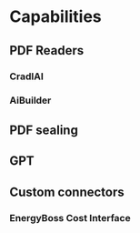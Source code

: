 # Capabilities



## PDF Readers

### CradlAI

### AiBuilder

## PDF sealing

## GPT

## Custom connectors

### EnergyBoss Cost Interface

